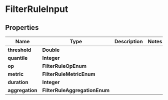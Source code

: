 

# FilterRuleInput


## Properties

Name | Type | Description | Notes
------------ | ------------- | ------------- | -------------
**threshold** | **Double** |  | 
**quantile** | **Integer** |  | 
**op** | **FilterRuleOpEnum** |  | 
**metric** | **FilterRuleMetricEnum** |  | 
**duration** | **Integer** |  | 
**aggregation** | **FilterRuleAggregationEnum** |  | 



